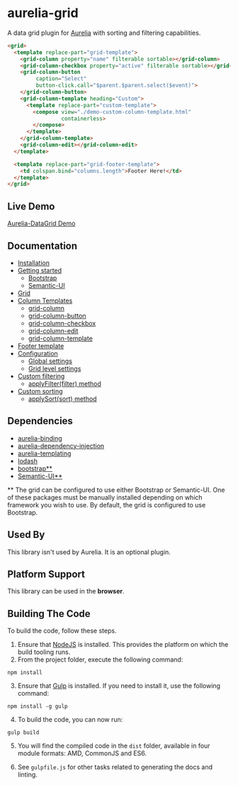 # aurelia-grid
A data grid plugin for <a href="http://aurelia.io/" target="_blank">Aurelia</a> with sorting and filtering capabilities.

```html
<grid>
  <template replace-part="grid-template">
    <grid-column property="name" filterable sortable></grid-column>
    <grid-column-checkbox property="active" filterable sortable></grid-column-checkbox>
    <grid-column-button 
         caption="Select"
         button-click.call="$parent.$parent.select($event)">
    </grid-column-button>
    <grid-column-template heading="Custom">
      <template replace-part="custom-template">
        <compose view="./demo-custom-column-template.html" 
                 containerless>
        </compose>
      </template>
    </grid-column-template>
    <grid-column-edit></grid-column-edit>
  </template>

  <template replace-part="grid-footer-template">
    <td colspan.bind="columns.length">Footer Here!</td>
  </template>
</grid>
```

## Live Demo

<a href="http://donthedev.com/aurelia/#datagrid-examples/" target="_blank">Aurelia-DataGrid Demo</a>

## Documentation

- [Installation](https://github.com/donnelljenkins/aurelia-datagrid/blob/master/doc/HOWTO.md#installation)
- [Getting started](https://github.com/donnelljenkins/aurelia-datagrid/blob/master/doc/HOWTO.md#getting-started)
  - [Bootstrap](https://github.com/donnelljenkins/aurelia-datagrid/blob/master/doc/HOWTO.md#bootstrap)
  - [Semantic-UI](https://github.com/donnelljenkins/aurelia-datagrid/blob/master/doc/HOWTO.md#semantic-ui)
- [Grid](https://github.com/donnelljenkins/aurelia-datagrid/blob/master/doc/HOWTO.md#grid)
- [Column Templates](https://github.com/donnelljenkins/aurelia-datagrid/blob/master/doc/HOWTO.md#column-templates)
  - [grid-column](https://github.com/donnelljenkins/aurelia-datagrid/blob/master/doc/HOWTO.md#grid-column)
  - [grid-column-button](https://github.com/donnelljenkins/aurelia-datagrid/blob/master/doc/HOWTO.md#grid-column-button)
  - [grid-column-checkbox](https://github.com/donnelljenkins/aurelia-datagrid/blob/master/doc/HOWTO.md#grid-column-checkbox)
  - [grid-column-edit](https://github.com/donnelljenkins/aurelia-datagrid/blob/master/doc/HOWTO.md#grid-column-edit)
  - [grid-column-template](https://github.com/donnelljenkins/aurelia-datagrid/blob/master/doc/HOWTO.md#grid-column-template---custom-column-template)
- [Footer template](https://github.com/donnelljenkins/aurelia-datagrid/blob/master/doc/HOWTO.md#footer-template)
- [Configuration](https://github.com/donnelljenkins/aurelia-datagrid/blob/master/doc/HOWTO.md#configuration)
  - [Global settings](https://github.com/donnelljenkins/aurelia-datagrid/blob/master/doc/HOWTO.md#global-settings)
  - [Grid level settings](https://github.com/donnelljenkins/aurelia-datagrid/blob/master/doc/HOWTO.md#grid-level-settings)
- [Custom filtering](https://github.com/donnelljenkins/aurelia-datagrid/blob/master/doc/HOWTO.md#how-to-provide-custom-filtering)
  - [applyFilter(filter) method](https://github.com/donnelljenkins/aurelia-datagrid/blob/master/doc/HOWTO.md#applyfilterfilter-method)
- [Custom sorting](https://github.com/donnelljenkins/aurelia-datagrid/blob/master/doc/HOWTO.md#how-to-provide-custom-sorting)
  - [applySort(sort) method](https://github.com/donnelljenkins/aurelia-datagrid/blob/master/doc/HOWTO.md#applysortsort-method)

## Dependencies

* [aurelia-binding](https://github.com/aurelia/binding)
* [aurelia-dependency-injection](https://github.com/aurelia/dependency-injection)
* [aurelia-templating](https://github.com/aurelia/templating)
* [lodash](https://lodash.com/)
* [bootstrap**](http://getbootstrap.com/)
* [Semantic-UI**](http://semantic-ui.com/)

** The grid can be configured to use either Bootstrap or Semantic-UI.  One of these packages must be manually installed depending on which framework you wish to use.  By default, the grid is configured to use Bootstrap.

## Used By

This library isn't used by Aurelia. It is an optional plugin.

## Platform Support

This library can be used in the **browser**.

## Building The Code

To build the code, follow these steps.

1. Ensure that [NodeJS](http://nodejs.org/) is installed. This provides the platform on which the build tooling runs.
2. From the project folder, execute the following command:

  ```shell
  npm install
  ```
3. Ensure that [Gulp](http://gulpjs.com/) is installed. If you need to install it, use the following command:

  ```shell
  npm install -g gulp
  ```
4. To build the code, you can now run:

  ```shell
  gulp build
  ```
5. You will find the compiled code in the `dist` folder, available in four module formats: AMD, CommonJS and ES6.

6. See `gulpfile.js` for other tasks related to generating the docs and linting.
